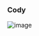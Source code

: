 ### Cody
<!--
**co-decode/co-decode** is a ✨ _special_ ✨ repository because its `README.md` (this file) appears on your GitHub profile.

Here are some ideas to get you started:

- 🔭 I’m currently working on ...
- 🌱 I’m currently learning ...
- 👯 I’m looking to collaborate on ...
- 🤔 I’m looking for help with ...
- 💬 Ask me about ...
- 📫 How to reach me: ...
- 😄 Pronouns: ...
- ⚡ Fun fact: ...
-->
![image](https://user-images.githubusercontent.com/103092293/218010016-8491fe9a-e49a-4aaf-8335-bbb92a3587ae.png)
